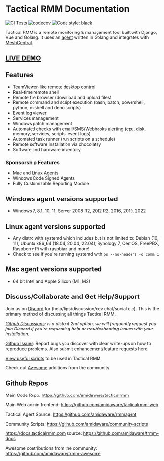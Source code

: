 # Tactical RMM Documentation

![CI Tests](https://github.com/amidaware/tacticalrmm/actions/workflows/ci-tests.yml/badge.svg?branch=develop)
[![codecov](https://codecov.io/gh/amidaware/tacticalrmm/branch/develop/graph/badge.svg?token=8ACUPVPTH6)](https://codecov.io/gh/amidaware/tacticalrmm)
[![Code style: black](https://img.shields.io/badge/code%20style-black-000000.svg)](https://github.com/python/black)

Tactical RMM is a remote monitoring & management tool built with Django, Vue and Golang.
It uses an [agent](https://github.com/amidaware/rmmagent) written in Golang and integrates with [MeshCentral](https://github.com/Ylianst/MeshCentral).

## [LIVE DEMO](https://demo.tacticalrmm.com/)

## Features

- TeamViewer-like remote desktop control
- Real-time remote shell
- Remote file browser (download and upload files)
- Remote command and script execution (bash, batch, powershell, python, nushell and deno scripts)
- Event log viewer
- Services management
- Windows patch management
- Automated checks with email/SMS/Webhooks alerting (cpu, disk, memory, services, scripts, event logs)
- Automated task runner (run scripts on a schedule)
- Remote software installation via chocolatey
- Software and hardware inventory

### Sponsorship Features

- Mac and Linux Agents
- Windows Code Signed Agents
- Fully Customizable Reporting Module

## Windows agent versions supported

- Windows 7, 8.1, 10, 11, Server 2008 R2, 2012 R2, 2016, 2019, 2022

## Linux agent versions supported

- Any distro with systemd which includes but is not limited to: Debian (10, 11), Ubuntu x86_64 (18.04, 20.04, 22.04), Synology 7, CentOS, FreePBX, Raspberry Pi with raspbian and more!
- Check to see if you're running systemd with `ps --no-headers -o comm 1`

## Mac agent versions supported

- 64 bit Intel and Apple Silicon (M1, M2)

## Discuss/Collaborate and Get Help/Support

Join us on [Discord](https://discord.gg/upGTkWp) for (help/tips/discussion/dev chat/social etc). This is the primary method of discussing all things Tactical RMM.

_[Github Discussions](https://github.com/amidaware/tacticalrmm/discussions): is a distant 2nd option, we will frequently request you join Discord if you're requesting help or troubleshooting issues with your installation._

[Github Issues](https://github.com/amidaware/tacticalrmm/issues): Report bugs you discover with clear write-ups on how to reproduce problems. Also submit enhancement/feature requests here.

[View useful scripts](https://github.com/amidaware/community-scripts) to be used in Tactical RMM.

Check out [Awesome](https://github.com/amidaware/trmm-awesome) additions from the community.

## Github Repos

Main Code Repo: <https://github.com/amidaware/tacticalrmm>

Main Web admin frontend: <https://github.com/amidaware/tacticalrmm-web>

Tactical Agent Source: <https://github.com/amidaware/rmmagent>

Community Scripts: <https://github.com/amidaware/community-scripts>

<https://docs.tacticalrmm.com> source: <https://github.com/amidaware/trmm-docs>

Awesome contributions from the community: <https://github.com/amidaware/trmm-awesome>
